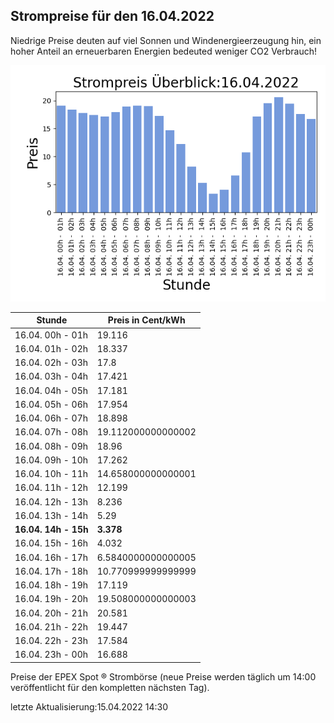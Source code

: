 
## Strompreise für den 16.04.2022

Niedrige Preise deuten auf viel Sonnen und Windenergieerzeugung hin, ein hoher Anteil an erneuerbaren Energien bedeuted weniger CO2 Verbrauch!

![Strompreis übersicht](imgs/strompreis_uebersicht.png)

| Stunde | Preis in Cent/kWh |
|---|---|
| 16.04. 00h -  01h | 19.116 | 
| 16.04. 01h -  02h | 18.337 | 
| 16.04. 02h -  03h | 17.8 | 
| 16.04. 03h -  04h | 17.421 | 
| 16.04. 04h -  05h | 17.181 | 
| 16.04. 05h -  06h | 17.954 | 
| 16.04. 06h -  07h | 18.898 | 
| 16.04. 07h -  08h | 19.112000000000002 | 
| 16.04. 08h -  09h | 18.96 | 
| 16.04. 09h -  10h | 17.262 | 
| 16.04. 10h -  11h | 14.658000000000001 | 
| 16.04. 11h -  12h | 12.199 | 
| 16.04. 12h -  13h | 8.236 | 
| 16.04. 13h -  14h | 5.29 | 
| **16.04. 14h -  15h** | **3.378** | 
| 16.04. 15h -  16h | 4.032 | 
| 16.04. 16h -  17h | 6.5840000000000005 | 
| 16.04. 17h -  18h | 10.770999999999999 | 
| 16.04. 18h -  19h | 17.119 | 
| 16.04. 19h -  20h | 19.508000000000003 | 
| 16.04. 20h -  21h | 20.581 | 
| 16.04. 21h -  22h | 19.447 | 
| 16.04. 22h -  23h | 17.584 | 
| 16.04. 23h -  00h | 16.688 | 

Preise der EPEX Spot ® Strombörse (neue Preise werden täglich um 14:00 veröffentlicht für den kompletten nächsten Tag).

letzte Aktualisierung:15.04.2022 14:30